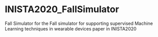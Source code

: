 # INISTA2020_FallSimulator
 Fall Simulator for the Fall simulator for supporting supervised Machine Learning techniques in wearable devices paper in INISTA2020
